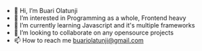 - 👋 Hi, I’m Buari Olatunji
- 👀 I’m interested in Programming as a whole, Frontend heavy
- 🌱 I’m currently learning Javascript and it's multiple frameworks
- 💞️ I’m looking to collaborate on any opensource projects
- 📫 How to reach me buariolatunji@gmail.com

<!---
softtunex/softtunex is a ✨ special ✨ repository because its `README.md` (this file) appears on your GitHub profile.
You can click the Preview link to take a look at your changes.
--->
